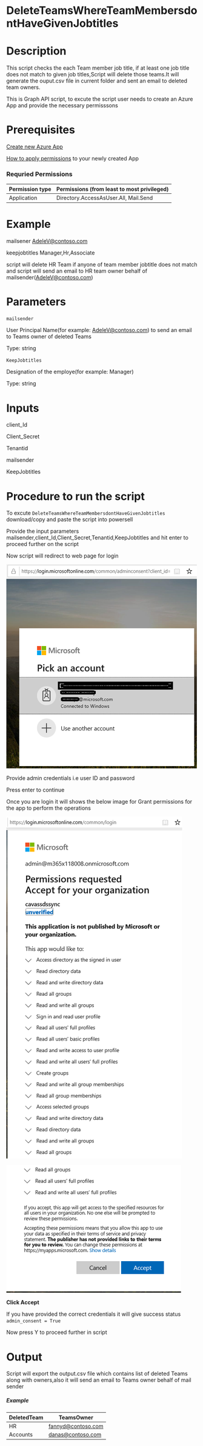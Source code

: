 # DeleteTeamsWhereTeamMembersdontHaveGivenJobtitles

# Description

This script checks the each Team member job title, if at least one job title does not match to given job titles,Script will delete those teams.It will generate the ouput.csv file in current folder and sent an email to deleted team owners.

This is Graph API script, to excute the script user needs to create an Azure App and provide the necessary permisssons 

# Prerequisites

[Create new Azure App](https://docs.microsoft.com/en-us/graph/auth-register-app-v2)

[How to apply permissions](https://docs.microsoft.com/en-us/graph/notifications-integration-app-registration) to your newly created App

### Requried Permissions

|Permission type	          |  Permissions (from least to most privileged)|
|----------|-------------------|
|Application|Directory.AccessAsUser.All, Mail.Send|

# Example

mailsener AdeleV@contoso.com

keepjobtitles Manager,Hr,Associate 

script will delete HR Team if anyone of team member jobtitle does not match and script will send an email to HR team owner behalf of mailsender(AdeleV@contoso.com)

# Parameters

 `mailsender`
 
   User Principal Name(for example: AdeleV@contoso.com) to send an email to Teams owner of deleted Teams 
   
   Type: string 

 `KeepJobtitles`
 
   Designation of the employe(for example: Manager)
   
   Type: string 
      
# Inputs
   
   client_Id
   
   Client_Secret
   
   Tenantid
   
   mailsender
   
   KeepJobtitles
        
 # Procedure to run the script
 
   To excute `DeleteTeamsWhereTeamMembersdontHaveGivenJobtitles` download/copy and paste the script into powersell
        
   Provide the input parameters mailsender,client_Id,Client_Secret,Tenantid,KeepJobtitles and hit enter to proceed further on the script
        
   Now script will redirect to web page for login
        
   ![Signin](https://github.com/Geetha63/MS-Teams-Scripts/blob/master/Images/Siginin.png)
        
   Provide admin credentials i.e user ID and password 
        
   Press enter to continue
   
   Once you are login it will shows the below image for Grant permissions for the app to perform the operations

 ![GrantPermission](https://github.com/Geetha63/MS-Teams-Scripts/blob/master/Images/GrantPermissions.png)
 
 ![GrantPermission](https://github.com/Geetha63/MS-Teams-Scripts/blob/master/Images/GrantPermissions2.png)
 
 **Click Accept**

 If you have provided the correct credentials it will give success status `admin_consent = True`
 
 Now press Y to proceed further in script
       
 # Output
 
 Script will export the output.csv file which contains list of deleted Teams along with owners,also it will send an email to Teams owner behalf of mail sender
 
 ##### Example
 
 |DeletedTeam|TeamsOwner        |
 |-----------|------------------|
 |HR         |fannyd@contoso.com|
 |Accounts   |danas@contoso.com |
